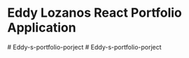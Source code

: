 # Eddy Lozanos React Portfolio Application

#   E d d y - s - p o r t f o l i o - p o r j e c t  
 #   E d d y - s - p o r t f o l i o - p o r j e c t  
 